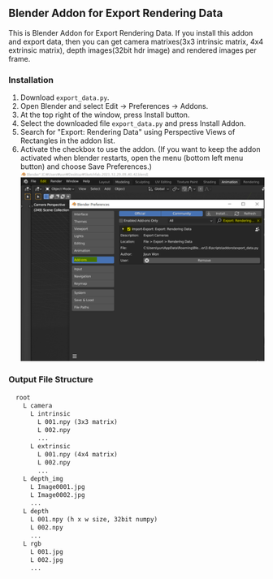 ## Blender Addon for Export Rendering Data
This is Blender Addon for Export Rendering Data. If you install this addon and export data, then you can get camera matrixes(3x3 intrinsic matrix, 4x4 extrinsic matrix), depth images(32bit hdr image) and rendered images per frame.

### Installation
1. Download `export_data.py`.
2. Open Blender and select Edit -> Preferences -> Addons.
3. At the top right of the window, press Install button.
4. Select the downloaded file `export_data.py` and press Install Addon.
5. Search for "Export: Rendering Data" using Perspective Views of Rectangles in the addon list.
6. Activate the checkbox to use the addon. (If you want to keep the addon activated when blender restarts, open the menu (bottom left menu button) and choose Save Preferences.)
  ![ex_screenshot](./capture.PNG)
  
### Output File Structure
```
  root
    L camera
      L intrinsic
        L 001.npy (3x3 matrix)
        L 002.npy
        ...
      L extrinsic
        L 001.npy (4x4 matrix)
        L 002.npy
        ...
    L depth_img
      L Image0001.jpg
      L Image0002.jpg
      ...
    L depth
      L 001.npy (h x w size, 32bit numpy)
      L 002.npy
      ...
    L rgb
      L 001.jpg
      L 002.jpg
      ...
```
